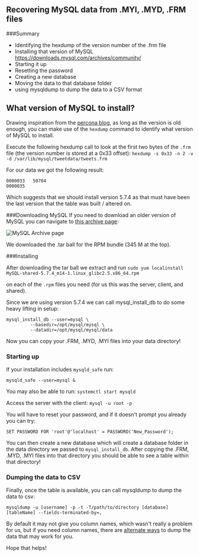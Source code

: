 <!-----
layout: post
title:  "Status Update"
date:   2021-10-19 21:23:00
categories: jekyll update
----->

## Recovering MySQL data from .MYI, .MYD, .FRM files

###Summary

* Identifying the hexdump of the version number of the .frm file  
* Installing that version of MySQL
        https://downloads.mysql.com/archives/community/
* Starting it up
* Resetting the password
* Creating a new database
* Moving the data to that database folder
* using mysqldump to dump the data to a CSV format



## What version of MySQL to install?

Drawing inspiration from the [percona blog](https://www.percona.com/blog/2015/07/09/obtain-mysql-version-frm-file/), as long as the version is old enough, you can make use of the ``hexdump`` command to identify what version of MySQL to install. 

Execute the following hexdump call to look at the first two bytes of the `.frm` file (the version number is stored at a 0x33 offset):
```hexdump -s 0x33 -n 2 -v -d /var/lib/mysql/tweetdata/tweets.frm```

For our data we got the following result:

	0000033   50704                                               
	0000035


Which suggests that we should install version 5.7.4 as that must have been the last version that the table was built / altered on.

###Downloading MySQL
If you need to download an older version of MySQL you can navigate to [this archive page](https://downloads.mysql.com/archives/community/):

![MySQL Archive page](/assets/images/mysql_archive.png)

We downloaded the .tar ball for the RPM bundle (345 M at the top). 

###Installing

After downloading the tar ball we extract and run 
```sudo yum localinstall MySQL-shared-5.7.4_m14-1.linux_glibc2.5.x86_64.rpm```

on each of the `.rpm` files you need (for us this was the server, client, and shared). 

[](https://web.archive.org/web/20170810042727/https://dev.mysql.com/doc/refman/5.5/en/mysql-install-db.html)

Since we are using version 5.7.4 we can call mysql_install_db to do some heavy lifting in setup:
```
mysql_install_db --user=mysql \
         --basedir=/opt/mysql/mysql \
         --datadir=/opt/mysql/mysql/data
```

Now you can copy your .FRM, .MYD, .MYI files into your data directory!

### Starting up
If your installation includes `mysqld_safe` run:
```
mysqld_safe --user=mysql &
```

You may also be able to run: `systemctl start mysqld`

Access the server with the client:
```mysql -u root -p```

You will have to reset your password, and if it doesn't prompt you already you can try:
```
SET PASSWORD FOR 'root'@'localhost' = PASSWORD('New_Password');
```

You can then create a new database which will create a database folder in the data directory we passed to `mysql_install_db`. After copying the .FRM, .MYD, .MYI files into that directory you should be able to see a table within that directory! 

### Dumping the data to CSV
Finally, once the table is available, you can call mysqldump to dump the data to csv:
```
mysqldump -u [username] -p -t -T/path/to/directory [database] [tableName] --fields-terminated-by=,
```
By default it may not give you column names, which wasn't really a problem for us, but if you need column names, there are [alternate ways](https://stackoverflow.com/questions/262924/how-to-export-dump-a-mysql-table-into-a-text-file-including-the-field-names-a) to dump the data that may work for you. 

Hope that helps!
<!-----
![Installing c++ extension](/assets/images/vscode_1a_cpp.png)
----->

